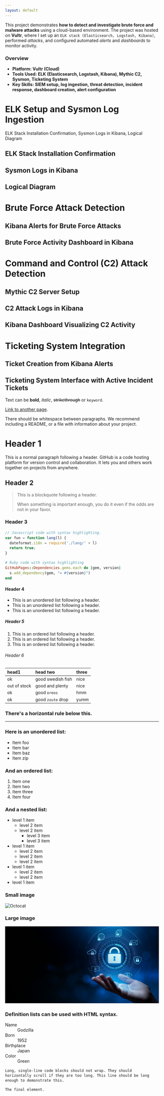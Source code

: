```yaml
---
layout: default
---
```


This project demonstrates **how to detect and investigate brute force and malware attacks** using a cloud-based environment. The project was hosted on **Vultr**, where I set up an `ELK stack (Elasticsearch, Logstash, Kibana)`, performed _attacks_, and configured automated _alerts_ and _dashboards_ to monitor activity.

### Overview

*   **Platform: Vultr (Cloud)**
*   **Tools Used: ELK (Elasticsearch, Logstash, Kibana), Mythic C2, Sysmon, Ticketing System**
*   **Key Skills: SIEM setup, log ingestion, threat detection, incident response, dashboard creation, alert configuration**

# ELK Setup and Sysmon Log Ingestion

ELK Stack Installation Confirmation, Sysmon Logs in Kibana, Logical Diagram

## ELK Stack Installation Confirmation

## Sysmon Logs in Kibana

## Logical Diagram


# Brute Force Attack Detection

## Kibana Alerts for Brute Force Attacks

## Brute Force Activity Dashboard in Kibana


# Command and Control (C2) Attack Detection

## Mythic C2 Server Setup

## C2 Attack Logs in Kibana

## Kibana Dashboard Visualizing C2 Activity


# Ticketing System Integration

## Ticket Creation from Kibana Alerts

## Ticketing System Interface with Active Incident Tickets

Text can be **bold**, _italic_, ~~strikethrough~~ or `keyword`.

[Link to another page](./another-page.html).

There should be whitespace between paragraphs. We recommend including a README, or a file with information about your project.

# Header 1

This is a normal paragraph following a header. GitHub is a code hosting platform for version control and collaboration. It lets you and others work together on projects from anywhere.

## Header 2

> This is a blockquote following a header.
>
> When something is important enough, you do it even if the odds are not in your favor.

### Header 3

```js
// Javascript code with syntax highlighting.
var fun = function lang(l) {
  dateformat.i18n = require('./lang/' + l)
  return true;
}
```

```ruby
# Ruby code with syntax highlighting
GitHubPages::Dependencies.gems.each do |gem, version|
  s.add_dependency(gem, "= #{version}")
end
```

#### Header 4

*   This is an unordered list following a header.
*   This is an unordered list following a header.
*   This is an unordered list following a header.

##### Header 5

1.  This is an ordered list following a header.
2.  This is an ordered list following a header.
3.  This is an ordered list following a header.

###### Header 6

| head1        | head two          | three |
|:-------------|:------------------|:------|
| ok           | good swedish fish | nice  |
| out of stock | good and plenty   | nice  |
| ok           | good `oreos`      | hmm   |
| ok           | good `zoute` drop | yumm  |

### There's a horizontal rule below this.

* * *

### Here is an unordered list:

*   Item foo
*   Item bar
*   Item baz
*   Item zip

### And an ordered list:

1.  Item one
1.  Item two
1.  Item three
1.  Item four

### And a nested list:

- level 1 item
  - level 2 item
  - level 2 item
    - level 3 item
    - level 3 item
- level 1 item
  - level 2 item
  - level 2 item
  - level 2 item
- level 1 item
  - level 2 item
  - level 2 item
- level 1 item

### Small image

![Octocat](https://github.githubassets.com/images/icons/emoji/octocat.png)

### Large image

![Branching](AdobeStock_472181971.jpeg)


### Definition lists can be used with HTML syntax.

<dl>
<dt>Name</dt>
<dd>Godzilla</dd>
<dt>Born</dt>
<dd>1952</dd>
<dt>Birthplace</dt>
<dd>Japan</dd>
<dt>Color</dt>
<dd>Green</dd>
</dl>

```
Long, single-line code blocks should not wrap. They should horizontally scroll if they are too long. This line should be long enough to demonstrate this.
```

```
The final element.
```
